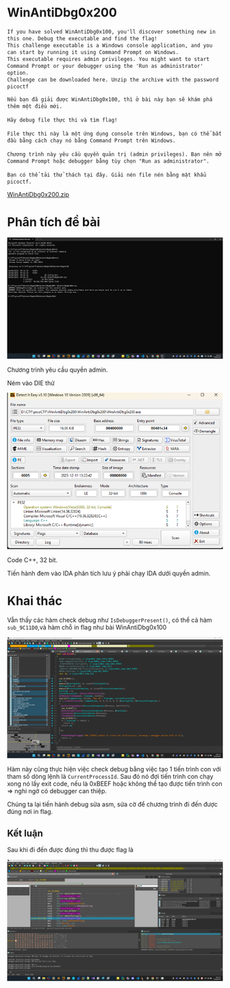 # WinAntiDbg0x200

```
If you have solved WinAntiDbg0x100, you'll discover something new in this one. Debug the executable and find the flag!
This challenge executable is a Windows console application, and you can start by running it using Command Prompt on Windows.
This executable requires admin privileges. You might want to start Command Prompt or your debugger using the 'Run as administrator' option.
Challenge can be downloaded here. Unzip the archive with the password picoctf

```

```
Nếu bạn đã giải được WinAntiDbg0x100, thì ở bài này bạn sẽ khám phá thêm một điều mới.

Hãy debug file thực thi và tìm flag!

File thực thi này là một ứng dụng console trên Windows, bạn có thể bắt đầu bằng cách chạy nó bằng Command Prompt trên Windows.

Chương trình này yêu cầu quyền quản trị (admin privileges). Bạn nên mở Command Prompt hoặc debugger bằng tùy chọn "Run as administrator".

Bạn có thể tải thử thách tại đây. Giải nén file nén bằng mật khẩu picoctf.
```


[WinAntiDbg0x200.zip](./WinAntiDbg0x200.zip)

# Phân tích đề bài

![alt text](./image1.png)

Chương trình yêu cầu quyền admin.

Ném vào DIE thử

![alt text](./image2.png)

Code C++, 32 bit.

Tiến hành đem vào IDA phân tích lưu ý phải chạy IDA dưới quyền admin.


# Khai thác

Vẫn thấy các hàm check debug như ```IsDebuggerPresent()```, có thể cả hàm ```sub_9C11D0```,và hàm chỗ in flag như bài WinAntiDbg0x100

![alt text](./image3.png)

Hàm này cũng thực hiện việc check debug bằng việc tạo 1 tiến trình con với tham số dòng lệnh là ```CurrentProcessId```. Sau đó nó đợi tiến trình con chạy xong nó lấy exit code, nếu là 0xBEEF hoặc không thể tạo được tiến trình con => nghi ngờ có debugger can thiệp.

Chúng ta lại tiến hành debug sửa asm, sửa cờ để chương trình đi đến được đúng nơi in flag.

## Kết luận


Sau khi đi đến được đúng thì thu được flag là 

![alt text](./image4.png)